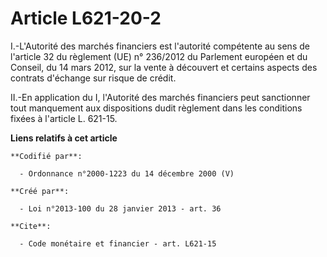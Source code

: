 # Article L621-20-2

I.-L'Autorité des marchés financiers est l'autorité compétente au sens de l'article 32 du règlement (UE) n° 236/2012 du
Parlement européen et du Conseil, du 14 mars 2012, sur la vente à découvert et certains aspects des contrats d'échange sur
risque de crédit. 

II.-En application du I, l'Autorité des marchés financiers peut sanctionner tout manquement aux dispositions dudit règlement
dans les conditions fixées à l'article L. 621-15.

**Liens relatifs à cet article**

	**Codifié par**:

	  - Ordonnance n°2000-1223 du 14 décembre 2000 (V)

	**Créé par**:

	  - Loi n°2013-100 du 28 janvier 2013 - art. 36

	**Cite**:

	  - Code monétaire et financier - art. L621-15
